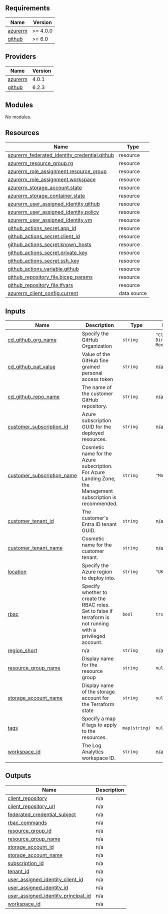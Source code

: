 <!-- BEGIN_TF_DOCS -->
## Requirements

| Name | Version |
|------|---------|
| <a name="requirement_azurerm"></a> [azurerm](#requirement\_azurerm) | >= 4.0.0 |
| <a name="requirement_github"></a> [github](#requirement\_github) | >= 6.0 |

## Providers

| Name | Version |
|------|---------|
| <a name="provider_azurerm"></a> [azurerm](#provider\_azurerm) | 4.0.1 |
| <a name="provider_github"></a> [github](#provider\_github) | 6.2.3 |

## Modules

No modules.

## Resources

| Name | Type |
|------|------|
| [azurerm_federated_identity_credential.github](https://registry.terraform.io/providers/hashicorp/azurerm/latest/docs/resources/federated_identity_credential) | resource |
| [azurerm_resource_group.rg](https://registry.terraform.io/providers/hashicorp/azurerm/latest/docs/resources/resource_group) | resource |
| [azurerm_role_assignment.resource_group](https://registry.terraform.io/providers/hashicorp/azurerm/latest/docs/resources/role_assignment) | resource |
| [azurerm_role_assignment.workspace](https://registry.terraform.io/providers/hashicorp/azurerm/latest/docs/resources/role_assignment) | resource |
| [azurerm_storage_account.state](https://registry.terraform.io/providers/hashicorp/azurerm/latest/docs/resources/storage_account) | resource |
| [azurerm_storage_container.state](https://registry.terraform.io/providers/hashicorp/azurerm/latest/docs/resources/storage_container) | resource |
| [azurerm_user_assigned_identity.github](https://registry.terraform.io/providers/hashicorp/azurerm/latest/docs/resources/user_assigned_identity) | resource |
| [azurerm_user_assigned_identity.policy](https://registry.terraform.io/providers/hashicorp/azurerm/latest/docs/resources/user_assigned_identity) | resource |
| [azurerm_user_assigned_identity.vm](https://registry.terraform.io/providers/hashicorp/azurerm/latest/docs/resources/user_assigned_identity) | resource |
| [github_actions_secret.app_id](https://registry.terraform.io/providers/integrations/github/latest/docs/resources/actions_secret) | resource |
| [github_actions_secret.client_id](https://registry.terraform.io/providers/integrations/github/latest/docs/resources/actions_secret) | resource |
| [github_actions_secret.known_hosts](https://registry.terraform.io/providers/integrations/github/latest/docs/resources/actions_secret) | resource |
| [github_actions_secret.private_key](https://registry.terraform.io/providers/integrations/github/latest/docs/resources/actions_secret) | resource |
| [github_actions_secret.ssh_key](https://registry.terraform.io/providers/integrations/github/latest/docs/resources/actions_secret) | resource |
| [github_actions_variable.github](https://registry.terraform.io/providers/integrations/github/latest/docs/resources/actions_variable) | resource |
| [github_repository_file.bicep_params](https://registry.terraform.io/providers/integrations/github/latest/docs/resources/repository_file) | resource |
| [github_repository_file.tfvars](https://registry.terraform.io/providers/integrations/github/latest/docs/resources/repository_file) | resource |
| [azurerm_client_config.current](https://registry.terraform.io/providers/hashicorp/azurerm/latest/docs/data-sources/client_config) | data source |

## Inputs

| Name | Description | Type | Default | Required |
|------|-------------|------|---------|:--------:|
| <a name="input_cd_github_org_name"></a> [cd\_github\_org\_name](#input\_cd\_github\_org\_name) | Specify the GitHub Organization | `string` | `"Cloud-Direct-Monitoring"` | no |
| <a name="input_cd_github_pat_value"></a> [cd\_github\_pat\_value](#input\_cd\_github\_pat\_value) | Value of the GitHub fine grained personal access token | `string` | n/a | yes |
| <a name="input_cd_github_repo_name"></a> [cd\_github\_repo\_name](#input\_cd\_github\_repo\_name) | The name of the customer GitHub repository. | `string` | n/a | yes |
| <a name="input_customer_subscription_id"></a> [customer\_subscription\_id](#input\_customer\_subscription\_id) | Azure subscription GUID for the deployed resources. | `string` | n/a | yes |
| <a name="input_customer_subscription_name"></a> [customer\_subscription\_name](#input\_customer\_subscription\_name) | Cosmetic name for the Azure subscription. For Azure Landing Zone, the Management subscription is recommended. | `string` | `"Management"` | no |
| <a name="input_customer_tenant_id"></a> [customer\_tenant\_id](#input\_customer\_tenant\_id) | The customer's Entra ID tenant GUID. | `string` | n/a | yes |
| <a name="input_customer_tenant_name"></a> [customer\_tenant\_name](#input\_customer\_tenant\_name) | Cosmetic name for the customer tenant. | `string` | n/a | yes |
| <a name="input_location"></a> [location](#input\_location) | Specify the Azure region to deploy into. | `string` | `"UK South"` | no |
| <a name="input_rbac"></a> [rbac](#input\_rbac) | Specify whether to create the RBAC roles. Set to false if terraform is not running with a privileged account. | `bool` | `true` | no |
| <a name="input_region_short"></a> [region\_short](#input\_region\_short) | n/a | `string` | n/a | yes |
| <a name="input_resource_group_name"></a> [resource\_group\_name](#input\_resource\_group\_name) | Display name for the resource group | `string` | `null` | no |
| <a name="input_storage_account_name"></a> [storage\_account\_name](#input\_storage\_account\_name) | Display name of the storage account for the Terraform state | `string` | `null` | no |
| <a name="input_tags"></a> [tags](#input\_tags) | Specify a map if tags to apply to the resources. | `map(string)` | `null` | no |
| <a name="input_workspace_id"></a> [workspace\_id](#input\_workspace\_id) | The Log Analytics workspace ID. | `string` | n/a | yes |

## Outputs

| Name | Description |
|------|-------------|
| <a name="output_client_repository"></a> [client\_repository](#output\_client\_repository) | n/a |
| <a name="output_client_repository_url"></a> [client\_repository\_url](#output\_client\_repository\_url) | n/a |
| <a name="output_federated_credential_subject"></a> [federated\_credential\_subject](#output\_federated\_credential\_subject) | n/a |
| <a name="output_rbac_commands"></a> [rbac\_commands](#output\_rbac\_commands) | n/a |
| <a name="output_resource_group_id"></a> [resource\_group\_id](#output\_resource\_group\_id) | n/a |
| <a name="output_resource_group_name"></a> [resource\_group\_name](#output\_resource\_group\_name) | n/a |
| <a name="output_storage_account_id"></a> [storage\_account\_id](#output\_storage\_account\_id) | n/a |
| <a name="output_storage_account_name"></a> [storage\_account\_name](#output\_storage\_account\_name) | n/a |
| <a name="output_subscription_id"></a> [subscription\_id](#output\_subscription\_id) | n/a |
| <a name="output_tenant_id"></a> [tenant\_id](#output\_tenant\_id) | n/a |
| <a name="output_user_assigned_identity_client_id"></a> [user\_assigned\_identity\_client\_id](#output\_user\_assigned\_identity\_client\_id) | n/a |
| <a name="output_user_assigned_identity_id"></a> [user\_assigned\_identity\_id](#output\_user\_assigned\_identity\_id) | n/a |
| <a name="output_user_assigned_identity_principal_id"></a> [user\_assigned\_identity\_principal\_id](#output\_user\_assigned\_identity\_principal\_id) | n/a |
| <a name="output_workspace_id"></a> [workspace\_id](#output\_workspace\_id) | n/a |
<!-- END_TF_DOCS -->